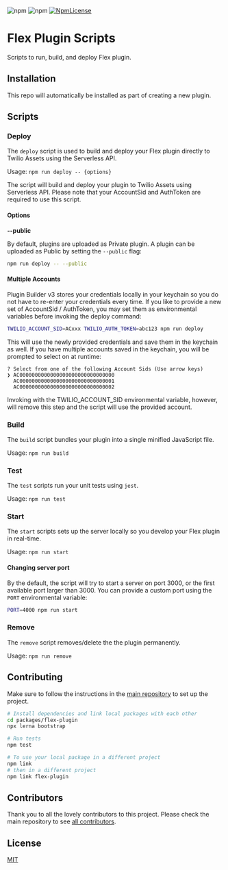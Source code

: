 ![npm](https://img.shields.io/npm/v/flex-plugin-scripts.svg?style=flat-square)
![npm](https://img.shields.io/npm/dt/flex-plugin-scripts.svg?style=flat-square)
[![NpmLicense](https://img.shields.io/npm/l/flex-plugin-scripts.svg?style=flat-square)](../../LICENSE)

# Flex Plugin Scripts

Scripts to run, build, and deploy Flex plugin.

## Installation

This repo will automatically be installed as part of creating a new plugin.

## Scripts

### Deploy
<!-- docs-generator:include('./docs/deploy.md') -->
<!-- docs-generator:start - Do not remove or modify this section -->
The `deploy` script is used to build and deploy your Flex plugin directly to Twilio Assets using the Serverless API.

Usage:
    `npm run deploy -- {options}`

The script will build and deploy your plugin to Twilio Assets using Serverless API. Please note that your AccountSid and AuthToken are required to use this script.

#### Options

**--public**

By default, plugins are uploaded as Private plugin. A plugin can be uploaded as Public by setting the `--public` flag:

```bash
npm run deploy -- --public
```

#### Multiple Accounts

Plugin Builder v3 stores your credentials locally in your keychain so you do not have to re-enter your credentials every time. If you like to provide a new set of AccountSid / AuthToken, you may set them as environmental variables before invoking the deploy command:

```bash
TWILIO_ACCOUNT_SID=ACxxx TWILIO_AUTH_TOKEN=abc123 npm run deploy
```

This will use the newly provided credentials and save them in the keychain as well. If you have multiple accounts saved in the keychain, you will be prompted to select on at runtime:

```text
? Select from one of the following Account Sids (Use arrow keys)
❯ AC0000000000000000000000000000000 
  AC0000000000000000000000000000001
  AC0000000000000000000000000000002
```

Invoking with the TWILIO_ACCOUNT_SID environmental variable, however, will remove this step and the script will use the provided account.

<!-- docs-generator:end - Do not remove or modify this section -->

### Build
<!-- docs-generator:include('./docs/build.md') -->
<!-- docs-generator:start - Do not remove or modify this section -->
The `build` script bundles your plugin into a single minified JavaScript file.

Usage:
    `npm run build`

<!-- docs-generator:end - Do not remove or modify this section -->

### Test
<!-- docs-generator:include('./docs/test.md') -->
<!-- docs-generator:start - Do not remove or modify this section -->
The `test` scripts run your unit tests using `jest`.

Usage:
    `npm run test`

<!-- docs-generator:end - Do not remove or modify this section -->

### Start
<!-- docs-generator:include('./docs/start.md') -->
<!-- docs-generator:start - Do not remove or modify this section -->
The `start` scripts sets up the server locally so you develop your Flex plugin in real-time.

Usage:
    `npm run start`

#### Changing server port

By the default, the script will try to start a server on port 3000, or the first available port larger than 3000. You can provide a custom port using the `PORT` environmental variable:

```bash
PORT=4000 npm run start
```

<!-- docs-generator:end - Do not remove or modify this section -->

### Remove
<!-- docs-generator:include('./docs/remove.md') -->
<!-- docs-generator:start - Do not remove or modify this section -->
The `remove` script removes/delete the the plugin permanently. 

Usage:
    `npm run remove`

<!-- docs-generator:end - Do not remove or modify this section -->

## Contributing

Make sure to follow the instructions in the [main repository](https://github.com/twilio/flex-plugin-builder#contributing) to set up the project.

```bash
# Install dependencies and link local packages with each other
cd packages/flex-plugin
npx lerna bootstrap

# Run tests
npm test

# To use your local package in a different project
npm link
# then in a different project
npm link flex-plugin
```

## Contributors

Thank you to all the lovely contributors to this project. Please check the main repository to see [all contributors](https://github.com/twilio/flex-plugin-builder#contributors).

## License

[MIT](../../LICENSE)
